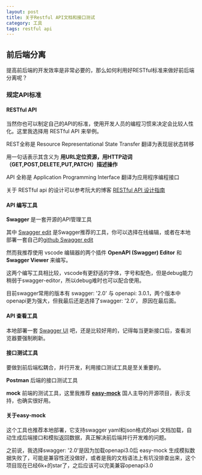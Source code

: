 ```yaml
---
layout: post
title: 关于Restful API文档和接口测试
category: 工具
tags: restful api
---
```


## 前后端分离

提高前后端的开发效率是非常必要的，那么如何利用好RESTful标准来做好前后端分离呢？

<!-- more-->

### 规定API标准

#### RESTful API

当然你也可以制定自己的API的标准，使用开发人员的编程习惯来决定会比较人性化。这里我选择用 RESTful API 来举例。

REST全称是 Resource Representational State Transfer 翻译为表现层状态转移

用一句话表示其含义为
**用URL定位资源，用HTTP动词（GET,POST,DELETE,PUT,PATCH）描述操作**

API 全称是 Application Programming Interface 翻译为应用程序编程接口

关于 RESTful api 的设计可以参考阮大的博客 [RESTful API 设计指南](http://www.ruanyifeng.com/blog/2014/05/restful_api.html)

#### API 编写工具

**Swagger** 是一套开源的API管理工具

其中 [Swagger edit]([https://editor.swagger.io/](https://editor.swagger.io/)) 是Swagger推荐的工具，你可以选择在线编辑，或者在本地部署一套自己的[github Swagger edit]([https://github.com/swagger-api/swagger-editor](https://github.com/swagger-api/swagger-editor)) 

然而我推荐使用 vscode 编辑器的两个插件 **OpenAPI (Swagger) Editor** 和 **Swagger Viewer** 来编写。

这两个编写工具相比较，vscode有更舒适的字体，字号和配色，但是debug能力稍弱于swagger-editor，所以debug难时也可以配合使用。

目前swagger常用的版本有 swagger: '2.0' 与 openapi: 3.0.1，两个版本中openapi更为强大，但我最后还是选择了swagger: '2.0'， 原因在最后面。

#### API 查看工具

本地部署一套 [Swagger UI]([https://github.com/swagger-api/swagger-ui](https://github.com/swagger-api/swagger-ui)) 吧，还是比较好用的，记得每当更新接口后，查看浏览器要强制刷新。

#### 接口测试工具

要做到前后端松耦合，并行开发，利用接口测试工具是至关重要的。

**Postman** 后端的接口测试工具

**mock** 前端的测试工具，这里我推荐 **[easy-mock](https://github.com/easy-mock/easy-mock)** 国人主导的开源项目，表示支持，也确实很好用。

#### 关于easy-mock

这个工具也推荐本地部署，它支持swagger yaml和json格式的api 文档加载，自动生成后端接口和模拟返回数据，真正解决前后端并行开发难的问题。

之前说，我选择swagger: '2.0'是因为加载openapi3.0后 easy-mock 生成模拟数据失败了，可能是兼容性还没做好，或者是我的文档语法上有坑没排查出来，这个项目现在已经6k+的star了，之后应该可以完美兼容openapi3.0